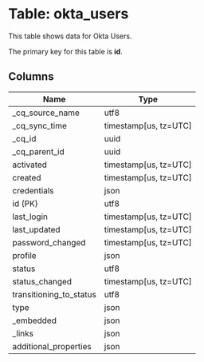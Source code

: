 # Table: okta_users

This table shows data for Okta Users.

The primary key for this table is **id**.

## Columns

| Name          | Type          |
| ------------- | ------------- |
|_cq_source_name|utf8|
|_cq_sync_time|timestamp[us, tz=UTC]|
|_cq_id|uuid|
|_cq_parent_id|uuid|
|activated|timestamp[us, tz=UTC]|
|created|timestamp[us, tz=UTC]|
|credentials|json|
|id (PK)|utf8|
|last_login|timestamp[us, tz=UTC]|
|last_updated|timestamp[us, tz=UTC]|
|password_changed|timestamp[us, tz=UTC]|
|profile|json|
|status|utf8|
|status_changed|timestamp[us, tz=UTC]|
|transitioning_to_status|utf8|
|type|json|
|_embedded|json|
|_links|json|
|additional_properties|json|